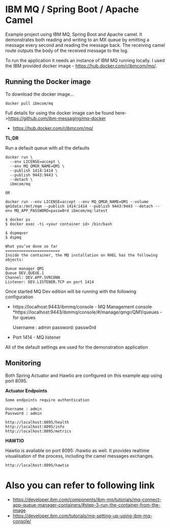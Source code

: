 # IBM MQ / Spring Boot  / Apache Camel

Example project using IBM MQ, Spring Boot and Apache camel.  It demonstrates both reading and writing to an 
MX queue by emitting a message every second and reading the message back.  The receiving camel route outputs
the body of the received message to the log.

To run the application it needs an instance of IBM MQ running locally. 
I used the IBM provided docker image - https://hub.docker.com/r/ibmcom/mq/.

## Running the Docker image

To download the docker image...

```
docker pull ibmcom/mq
```

Full details for using the docker image can be found here->https://github.com/ibm-messaging/mq-docker
* https://hub.docker.com/r/ibmcom/mq/

**TL;DR**

Run a default queue with all the defaults

```
docker run \
  --env LICENSE=accept \
  --env MQ_QMGR_NAME=QM1 \
  --publish 1414:1414 \
  --publish 9443:9443 \
  --detach \
  ibmcom/mq
  
OR
   
docker run --env LICENSE=accept --env MQ_QMGR_NAME=QM1 --volume qm1data:/mnt/mqm --publish 1414:1414 --publish 9443:9443 --detach --env MQ_APP_PASSWORD=passw0rd ibmcom/mq:latest

$ docker ps
$ docker exec -ti <your container id> /bin/bash

$ dspmqver
$ dspmq

What you’ve done so far
========================
Inside the container, the MQ installation on RHEL has the following objects:

Queue manager QM1
Queue DEV.QUEUE.1
Channel: DEV.APP.SVRCONN
Listener: DEV.LISTENER.TCP on port 1414  
```

Once started MQ Dev edition will be running with the following configuration
* https://localhost:9443/ibmmq/console - MQ Management console
*https://localhost:9443/ibmmq/console/#/manage/qmgr/QM1/queues - for queues
 
  Username : admin password: passw0rd
  
* Port 1414 - MQ listener

All of the default settings are used for the demonstration application

## Monitoring

Both Spring Actuator and Hawtio are configured on this example app using port 8095.


**Actuator Endpoints**

```$xslt
Some endpoints require authentication

Username : admin
Password : admin

http://localhost:8095/health
http://localhost:8095/info
http://localhost:8095/metrics
```

**HAWTIO**

Hawtio is available on port 8095: /hawtio as well.  It provides realtime visualisation of
the process, including the camel messages exchanges.

```$xslt
http://localhost:8095/hawtio
```

# Also you can refer to following link
* https://developer.ibm.com/components/ibm-mq/tutorials/mq-connect-app-queue-manager-containers/#step-3-run-the-container-from-the-image
* https://developer.ibm.com/tutorials/mq-setting-up-using-ibm-mq-console/